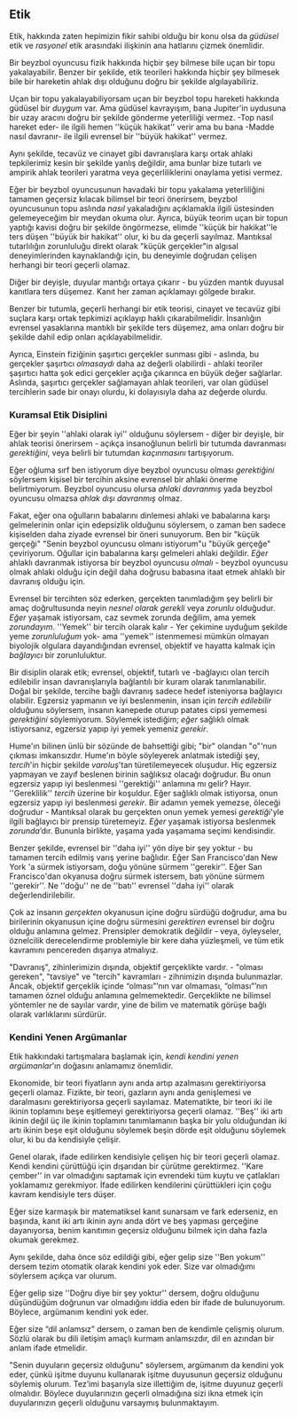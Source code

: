 ## Etik

Etik, hakkında zaten hepimizin fikir sahibi olduğu bir konu olsa da *güdüsel* etik ve *rasyonel* etik arasındaki ilişkinin ana hatlarını çizmek önemlidir.

Bir beyzbol oyuncusu fizik hakkında hiçbir şey bilmese bile uçan bir topu yakalayabilir. Benzer bir şekilde, etik teorileri hakkında hiçbir şey bilmesek bile bir hareketin ahlak dışı olduğunu doğru bir şekilde algılayabiliriz.

Uçan bir topu yakalayabiliyorsam uçan bir beyzbol topu hareketi hakkında güdüsel bir *duygum* var. Ama güdüsel kavrayışım, bana Jupiter'in uydusuna bir uzay aracını doğru bir şekilde gönderme yeterliliği vermez. -Top nasıl hareket eder- ile ilgili hemen ''küçük hakikat'' verir ama bu bana -Madde nasıl davranır- ile ilgili evrensel bir ''büyük hakikat'' vermez.

Aynı şekilde, tecavüz ve cinayet gibi davranışlara karşı ortak ahlaki tepkilerimiz kesin bir şekilde yanlış değildir, ama bunlar bize tutarlı ve ampirik ahlak teorileri yaratma veya geçerliliklerini onaylama yetisi vermez.

Eğer bir beyzbol oyuncusunun havadaki bir topu yakalama yeterliliğini tamamen geçersiz kılacak bilimsel bir teori önerirsem, beyzbol oyuncusunun topu aslında *nasıl* yakaladığını açıklamakla ilgili üstesinden gelemeyeceğim bir meydan okuma olur. Ayrıca, büyük teorim uçan bir topun yaptığı kavisi doğru bir şekilde öngörmezse, elimde ''küçük bir hakikat''le ters düşen ''büyük bir hakikat'' olur, ki bu da geçerli sayılmaz. Mantıksal tutarlılığın zorunluluğu direkt olarak "küçük gerçekler"in algısal deneyimlerinden kaynaklandığı için, bu deneyimle doğrudan çelişen herhangi bir teori geçerli olamaz.

Diğer bir deyişle, duyular mantığı ortaya çıkarır - bu yüzden mantık duyusal kanıtlara ters düşemez. Kanıt her zaman açıklamayı gölgede bırakır.

Benzer bir tutumla, geçerli herhangi bir etik teorisi, cinayet ve tecavüz gibi suçlara karşı ortak tepkimizi açıklayıp haklı çıkarabilmelidir. İnsanlığın evrensel yasaklarına mantıklı bir şekilde ters düşemez, ama onları doğru bir şekilde dahil edip onları açıklayabilmelidir.

Ayrıca, Einstein fiziğinin şaşırtıcı gerçekler sunması gibi - aslında, bu gerçekler şaşırtıcı *olmasaydı* daha az değerli olabilirdi - ahlaki teoriler şaşırtıcı hatta şok edici gerçekler açığa çıkarınca en büyük değer sağlarlar. Aslında, şaşırtıcı gerçekler sağlamayan ahlak teorileri, var olan güdüsel tercihlerin sade bir onayı olurdu, ki dolayısıyla daha az değerde olurdu.

### Kuramsal Etik Disiplini

Eğer bir şeyin ''ahlaki olarak iyi'' olduğunu söylersem - diğer bir deyişle, bir ahlak teorisi önerirsem - açıkça insanoğlunun belirli bir tutumda davranması *gerektiğini*, veya belirli bir tutumdan *kaçınmasını* tartışıyorum.

Eğer oğluma sırf ben istiyorum diye beyzbol oyuncusu olması *gerektiğini* söylersem kişisel bir tercihin aksine evrensel bir ahlaki önerme belirtmiyorum. Beyzbol oyuncusu olursa *ahlaki davranmış* yada beyzbol oyuncusu olmazsa *ahlak dışı davranmış* olmaz.

Fakat, eğer ona oğulların babalarını dinlemesi ahlaki ve babalarına karşı gelmelerinin onlar için edepsizlik olduğunu söylersem, o zaman ben sadece kişiselden daha ziyade evrensel bir öneri sunuyorum. Ben bir "küçük gerçeği" "Senin beyzbol oyuncusu olmanı istiyorum"u "büyük gerçeğe" çeviriyorum. Oğullar için babalarına karşı gelmeleri ahlaki değildir. *Eğer* ahlaklı davranmak istiyorsa bir beyzbol oyuncusu *olmalı* - beyzbol oyuncusu olmak ahlaki olduğu için değil daha doğrusu babasına itaat etmek ahlaklı bir davranış olduğu için.

Evrensel bir tercihten söz ederken, gerçekten tanımladığım şey belirli bir amaç doğrultusunda neyin *nesnel olarak gerekli* veya *zorunlu* olduğudur. *Eğer* yaşamak istiyorsam, caz sevmek zorunda değilim, ama yemek *zorundayım*. ''Yemek'' bir tercih olarak kalır - Yer çekimine uyduğum şekilde yeme *zorunluluğum* yok- ama ''yemek'' istenmemesi mümkün olmayan biyolojik olgulara dayandığından evrensel, objektif ve hayatta kalmak için *bağlayıcı* bir zorunluluktur.

Bir disiplin olarak etik; evrensel, objektif, tutarlı ve -bağlayıcı olan tercih edilebilir insan davranışlarıyla bağlantılı bir kuram olarak tanımlanabilir. Doğal bir şekilde, tercihe bağlı davranış sadece hedef isteniyorsa bağlayıcı olabilir. Egzersiz yapmanın ve iyi beslenmenin, insan için *tercih edilebilir* olduğunu söylersem, insanın kanepede oturup patates cipsi yememesi *gerektiğini* söylemiyorum. Söylemek istediğim; *eğer* sağlıklı olmak istiyorsanız, egzersiz yapıp iyi yemek yemeniz *gerekir*.

Hume'ın bilinen ünlü bir sözünde de bahsettiği gibi; "bir" olandan "o"'nun çıkması imkansızdır. Hume'ın böyle söyleyerek anlatmak istediği şey, *tercih*'in hiçbir şekilde *varoluş*'tan türetilemeyecek oluşudur. Hiç egzersiz yapmayan ve zayıf beslenen birinin sağlıksız olacağı doğrudur. Bu onun egzersiz yapıp iyi beslenmesi ''gerektiği'' anlamına mı gelir? Hayır. ''Gereklilik'' *tercih* üzerine bir koşuldur. Eğer sağlıklı olmak istiyorsa, onun egzersiz yapıp iyi beslenmesi *gerekir*. Bir adamın yemek yemezse, öleceği doğrudur - Mantıksal olarak bu gerçekten onun yemek yemesi *gerektiği*'yle ilgili bağlayıcı bir prensip türetemeyiz. *Eğer* yaşamak istiyorsa beslenmek *zorunda*’dır. Bununla birlikte, yaşama yada yaşamama seçimi kendisindir.

Benzer şekilde, evrensel bir ''daha iyi'' yön diye bir şey yoktur - bu tamamen tercih edilmiş varış yerine bağlıdır. Eğer San Francisco'dan New York 'a sürmek istiyorsam, doğu yönüne sürmem ''gerekir''. Eğer San Francisco'dan okyanusa doğru sürmek istersem, batı yönüne sürmem ''gerekir''. Ne ''doğu'' ne de ''batı'' evrensel ''daha iyi'' olarak değerlendirilebilir.

Çok az insanın *gerçekten* okyanusun içine doğru sürdüğü doğrudur, ama bu birilerinin okyanusun içine doğru sürmesini *gerektiren* evrensel bir doğru olduğu anlamına gelmez. Prensipler demokratik değildir - veya, öyleyseler, öznelcilik derecelendirme problemiyle bir kere daha yüzleşmeli, ve tüm etik kavramını pencereden dışarıya atmalıyız.

"Davranış", zihinlerimizin dışında, objektif gerçeklikte vardır. - "olması gereken", "tavsiye" ve "tercih" kavramları - zihnimizin dışında bulunmazlar. Ancak, objektif gerçeklik içinde “olması”’nın var olmaması, “olması”’nın tamamen öznel olduğu anlamına gelmemektedir. Gerçeklikte ne bilimsel yöntemler ne de sayılar vardır, yine de bilim ve matematik görüşe bağlı olarak varlıklarını sürdürür.

### Kendini Yenen Argümanlar

Etik hakkındaki tartışmalara başlamak için, *kendi kendini yenen argümanlar*'ın doğasını anlamamız önemlidir.

Ekonomide, bir teori fiyatların aynı anda artıp azalmasını gerektiriyorsa geçerli olamaz. Fizikte, bir teori, gazların aynı anda genişlemesi ve daralmasını gerektiriyorsa geçerli sayılamaz. Matematikte, bir teori iki ile ikinin toplamını beşe eşitlemeyi gerektiriyorsa geçerli olamaz. ''Beş'' iki artı ikinin değil üç ile ikinin toplamını tanımlamanın başka bir yolu olduğundan iki artı ikinin beşe eşit olduğunu söylemek beşin dörde eşit olduğunu söylemek olur, ki bu da kendisiyle çelişir.

Genel olarak, ifade edilirken kendisiyle çelişen hiç bir teori geçerli olamaz. Kendi kendini çürüttüğü için dışarıdan bir çürütme gerektirmez. ''Kare çember'' in var olmadığını saptamak için evrendeki tüm kuytu ve çatlakları yoklamamız gerekmiyor. İfade edilirken kendilerini çürüttükleri için çoğu kavram kendisiyle ters düşer.

Eğer size karmaşık bir matematiksel kanıt sunarsam ve fark ederseniz, en başında, kanıt iki artı ikinin aynı anda dört ve beş yapması gerçeğine dayanıyorsa, benim kanıtımın geçersiz olduğunu bilmek için daha fazla okumak gerekmez.

Aynı şekilde, daha önce söz edildiği gibi, eğer gelip size ''Ben yokum'' dersem tezim otomatik olarak kendini yok eder. Size var olmadığımı söylersem açıkça var olurum.

Eğer gelip size ''Doğru diye bir şey yoktur'' dersem, doğru olduğunu düşündüğüm doğrunun var olmadığını iddia eden bir ifade de bulunuyorum. Böylece, argümanım kendini yok eder.

Eğer size “dil anlamsız” dersem, o zaman ben de kendimle çelişmiş olurum. Sözlü olarak bu dili iletişim amaçlı kurmam anlamsızdır, dil en azından bir anlam ifade etmelidir.

"Senin duyuların geçersiz olduğunu" söylersem, argümanım da kendini yok eder, çünkü işitme duyunu kullanarak işitme duyusunun geçersiz olduğunu söylemiş olurum. Tez’imi başarıyla size illettiğim de, işitme duyunuz geçerli olmalıdır. Böylece duyularınızın geçerli olmadığına sizi ikna etmek için duyularınızın geçerli olduğunu varsaymış bulunmaktayım.

